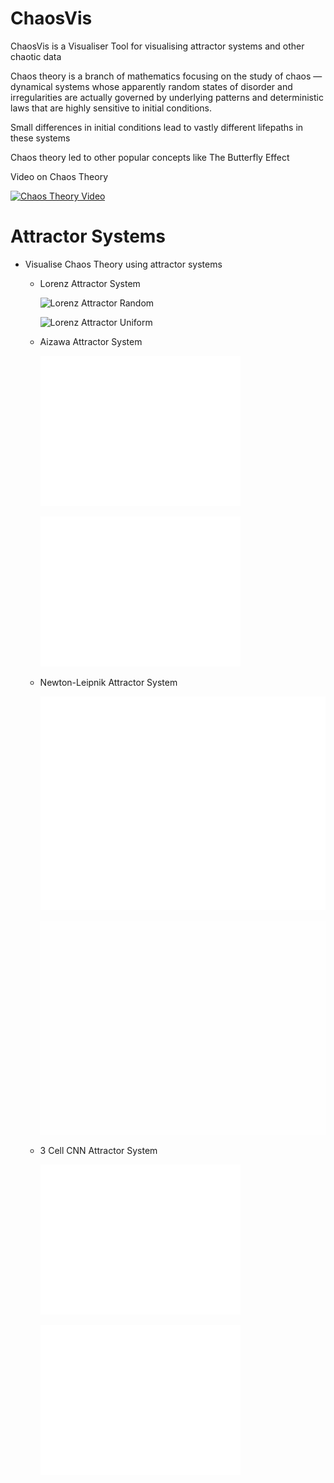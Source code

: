 # ChaosVis
 ChaosVis is a Visualiser Tool for visualising attractor systems and other chaotic data
 
 Chaos theory is a branch of mathematics focusing on the study of chaos — dynamical systems whose apparently random states of disorder and irregularities are actually governed by underlying patterns and deterministic laws that are highly sensitive to initial conditions.

 Small differences in initial conditions lead to vastly different lifepaths in these systems

 Chaos theory led to other popular concepts like The Butterfly Effect

 Video on Chaos Theory
   
 [![Chaos Theory Video](https://img.youtube.com/vi/fDek6cYijxI/0.jpg)](https://www.youtube.com/watch?v=fDek6cYijxI)

# Attractor Systems
   - Visualise Chaos Theory using attractor systems
      - Lorenz Attractor System

        ![Lorenz Attractor Random](GeneratedVisualisations/LorenzAttractor_Random.gif)

        ![Lorenz Attractor Uniform](GeneratedVisualisations/LorenzAttractor_Uniform.gif)

      - Aizawa Attractor System

        ![Aizawa Attractor Random](GeneratedVisualisations/AizawaAttractor_Random.gif)

        ![Aizawa Attractor Uniform](GeneratedVisualisations/AizawaAttractor_Uniform.gif)

      - Newton-Leipnik Attractor System

        ![Newton-Leipnik Attractor Random](GeneratedVisualisations/NewtonLeipnikAttractor_Random.gif)

        ![Newton-Leipnik Attractor Uniform](GeneratedVisualisations/NewtonLeipnikAttractor_Uniform.gif)

      - 3 Cell CNN Attractor System

        ![3 Cell CNN Attractor Random](GeneratedVisualisations/3CellCNNAttractor_Random.gif)

        ![3 Cell CNN Attractor Uniform](GeneratedVisualisations/3CellCNNAttractor_Uniform.gif)